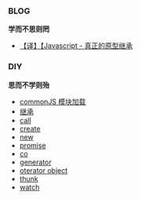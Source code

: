 ### BLOG

**学而不思则罔**

- [【译】【Javascript - 真正的原型继承](https://github.com/simdd/diy/issues/1)

### DIY

**思而不学则殆**

- [commonJS 模块加载](./pack/src/index.js)
- [继承](./inherit)
- [call](./this/call.js)
- [create](./this/create.js)
- [new](./this/new.js)
- [promise](./promise/test.js)
- [co](./iterator/co.js)
- [generator](./iterator/generator.js)
- [oterator object](./iterator/object.js)
- [thunk](./iterator/thunk.js)
- [watch](./watch)
